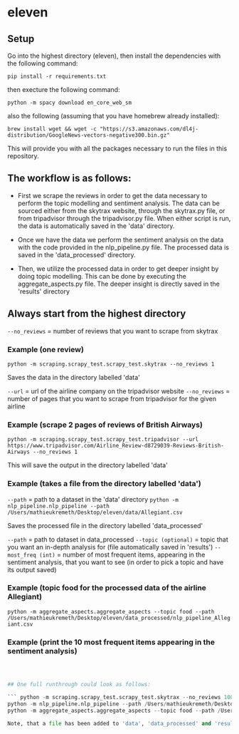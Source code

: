 # eleven


## Setup

Go into the highest directory (eleven), then install the dependencies with the following command:

``` pip install -r requirements.txt ```

then execture the following command:

``` python -m spacy download en_core_web_sm ```

also the following (assuming that you have homebrew already installed):

``` brew install wget && wget -c "https://s3.amazonaws.com/dl4j-distribution/GoogleNews-vectors-negative300.bin.gz" ```

This will provide you with all the packages necessary to run the files in this repository.



## The workflow is as follows:

- First we scrape the reviews in order to get the data necessary to perform the topic modelling and sentiment analysis.
The data can be sourced either from the skytrax website, through the skytrax.py file, or from tripadvisor through the tripadvisor.py file. When either script is run, the data is automatically saved in the 'data' directory.

- Once we have the data we perform the sentiment analysis on the data with the code provided in the nlp_pipeline.py file. The processed data is saved in the 'data_processed' directory.

- Then, we utilize the processed data in order to get deeper insight by doing topic modelling. This can be done by executing the aggregate_aspects.py file. The deeper insight is directly saved in the 'results' directory




## Always start from the highest directory

``` --no_reviews ``` = number of reviews that you want to scrape from skytrax

### Example (one review)

``` python -m scraping.scrapy_test.scrapy_test.skytrax --no_reviews 1 ```

Saves the data in the directory labelled 'data'




``` --url ``` = url of the airline company on the tripadvisor website
``` --no_reviews ``` = number of pages that you want to scrape from tripadvisor for the given airline

### Example (scrape 2 pages of reviews of British Airways)

``` python -m scraping.scrapy_test.scrapy_test.tripadvisor --url https://www.tripadvisor.com/Airline_Review-d8729039-Reviews-British-Airways --no_reviews 1 ```

This will save the output in the directory labelled 'data'




### Example (takes a file from the directory labelled 'data')

``` --path ``` = path to a dataset in the 'data' directory
``` python -m nlp_pipeline.nlp_pipeline --path /Users/mathieukremeth/Desktop/eleven/data/Allegiant.csv ```

Saves the processed file in the directory labelled 'data_processed'



``` --path ``` = path to dataset in data_processed
``` --topic (optional) ``` = topic that you want an in-depth analysis for (file automatically saved in 'results')
``` --most_freq (int) ``` = number of most frequent items, appearing in the sentiment analysis, that you want to see (in order to pick a topic and have its output saved)

### Example (topic food for the processed data of the airline Allegiant)
``` python -m aggregate_aspects.aggregate_aspects --topic food --path /Users/mathieukremeth/Desktop/eleven/data_processed/nlp_pipeline_Allegiant.csv ```

### Example (print the 10 most frequent items appearing in the sentiment analysis)
``` python -m aggregate_aspects.aggregate_aspects --most_freq 10 



## One full runthrough could look as follows:

``` python -m scraping.scrapy_test.scrapy_test.skytrax --no_reviews 1000 (saves output in 'data')
python -m nlp_pipeline.nlp_pipeline --path /Users/mathieukremeth/Desktop/eleven/data/skytrax-1k.csv (saves output in 'data_processed')
python -m aggregate_aspects.aggregate_aspects --topic food --path /Users/mathieukremeth/Desktop/eleven/data_processed/nlp_pipeline_skytrax-1k.csv ``` (saves output in 'results')

Note, that a file has been added to 'data', 'data_processed' and 'results' to show an example of the working


